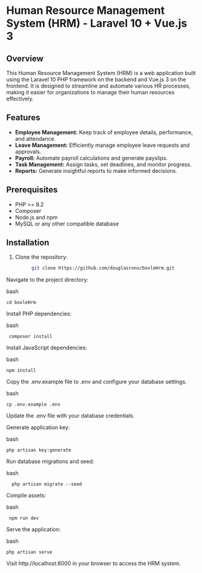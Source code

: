 # Human Resource Management System (HRM) - Laravel 10 + Vue.js 3

## Overview

This Human Resource Management System (HRM) is a web application built using the Laravel 10 PHP framework on the backend and Vue.js 3 on the frontend. It is designed to streamline and automate various HR processes, making it easier for organizations to manage their human resources effectively.

## Features

- **Employee Management:** Keep track of employee details, performance, and attendance.
- **Leave Management:** Efficiently manage employee leave requests and approvals.
- **Payroll:** Automate payroll calculations and generate payslips.
- **Task Management:** Assign tasks, set deadlines, and monitor progress.
- **Reports:** Generate insightful reports to make informed decisions.

## Prerequisites

- PHP >= 8.2
- Composer
- Node.js and npm
- MySQL or any other compatible database

## Installation

1. Clone the repository:

   ```bash
         git clone https://github.com/douglasrono/boxleHrm.git


Navigate to the project directory:

bash

    cd boxleHrm

Install PHP dependencies:

bash

     composer install

Install JavaScript dependencies:

bash

    npm install

Copy the .env.example file to .env and configure your database settings.

bash

    cp .env.example .env

Update the .env file with your database credentials.

Generate application key:

bash

    php artisan key:generate

Run database migrations and seed:

bash

      php artisan migrate --seed

Compile assets:

bash

     npm run dev

Serve the application:

bash

    php artisan serve

Visit http://localhost:8000 in your browser to access the HRM system.
